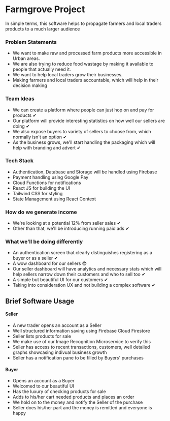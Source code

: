 # Farmgrove Project
In simple terms, this software helps to propagate farmers and local traders products to a much larger audience

### Problem Statements
* We want to make raw and processed farm products more accessible in Urban areas.
* We are also trying to reduce food wastage by making it available to people that actually need it.
* We want to help local traders grow their businesses.
* Making farmers and local traders accountable, which will help in their decision making

### Team Ideas
* We can create a platform where people can just hop on and pay for products ✔
* Our platform will provide interesting statistics on how well our sellers are doing ✔
* We also expose buyers to variety of sellers to choose from, which normally isn't an option ✔
* As the business grows, we'll start handling the packaging which will help with branding and advert ✔


### Tech Stack
* Authentication, Database and Storage will be handled using Firebase
* Payment handling using Google Pay
* Cloud Functions for notifications
* React JS for building the UI
* Tailwind CSS for styling
* State Management using React Context


### How do we generate income
* We're looking at a potential 12% from seller sales ✔
* Other than that, we'll be introducing running paid ads ✔

### What we'll be doing differently
* An authentication screen that clearly distinguishes registering as a buyer or as a seller ✔
* A wow dashboard for our sellers 😎
* Our seller dashboard will have analytics and necessary stats which will help sellers narrow down their customers and who to sell too ✔
* A simple but beautiful UI for our customers ✔
* Taking into consideration UX and not building a complex software ✔

## Brief Software Usage
#### Seller
* A new trader opens an account as a Seller
* Well structured information saving using Firebase Cloud Firestore
* Seller lists products for sale
* We make use of our Image Recognition Microservice to verify this
* Seller has access to recent transactions, customers, well detailed graphs showcasing indivual business growth
* Seller has a notification pane to be filled by Buyers' purchases


#### Buyer
* Opens an account as a Buyer
* Welcomed to our beautiful UI
* Has the luxury of checking products for sale
* Adds to his/her cart needed products and places an order
* We hold on to the money and notify the Seller of the purchase
* Seller does his/her part and the money is remitted and everyone is happy

